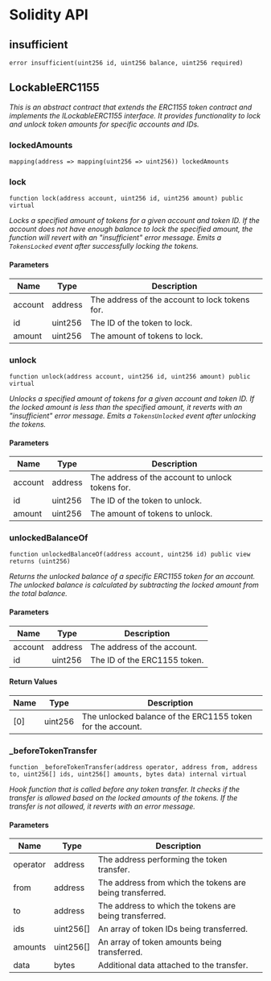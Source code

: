 # Solidity API

## insufficient

```solidity
error insufficient(uint256 id, uint256 balance, uint256 required)
```

## LockableERC1155

_This is an abstract contract that extends the ERC1155 token contract and implements the ILockableERC1155 interface.
     It provides functionality to lock and unlock token amounts for specific accounts and IDs._

### lockedAmounts

```solidity
mapping(address => mapping(uint256 => uint256)) lockedAmounts
```

### lock

```solidity
function lock(address account, uint256 id, uint256 amount) public virtual
```

_Locks a specified amount of tokens for a given account and token ID.
If the account does not have enough balance to lock the specified amount,
the function will revert with an "insufficient" error message.
Emits a `TokensLocked` event after successfully locking the tokens._

#### Parameters

| Name | Type | Description |
| ---- | ---- | ----------- |
| account | address | The address of the account to lock tokens for. |
| id | uint256 | The ID of the token to lock. |
| amount | uint256 | The amount of tokens to lock. |

### unlock

```solidity
function unlock(address account, uint256 id, uint256 amount) public virtual
```

_Unlocks a specified amount of tokens for a given account and token ID.
If the locked amount is less than the specified amount, it reverts with an "insufficient" error message.
Emits a `TokensUnlocked` event after unlocking the tokens._

#### Parameters

| Name | Type | Description |
| ---- | ---- | ----------- |
| account | address | The address of the account to unlock tokens for. |
| id | uint256 | The ID of the token to unlock. |
| amount | uint256 | The amount of tokens to unlock. |

### unlockedBalanceOf

```solidity
function unlockedBalanceOf(address account, uint256 id) public view returns (uint256)
```

_Returns the unlocked balance of a specific ERC1155 token for an account.
The unlocked balance is calculated by subtracting the locked amount from the total balance._

#### Parameters

| Name | Type | Description |
| ---- | ---- | ----------- |
| account | address | The address of the account. |
| id | uint256 | The ID of the ERC1155 token. |

#### Return Values

| Name | Type | Description |
| ---- | ---- | ----------- |
| [0] | uint256 | The unlocked balance of the ERC1155 token for the account. |

### _beforeTokenTransfer

```solidity
function _beforeTokenTransfer(address operator, address from, address to, uint256[] ids, uint256[] amounts, bytes data) internal virtual
```

_Hook function that is called before any token transfer.
It checks if the transfer is allowed based on the locked amounts of the tokens.
If the transfer is not allowed, it reverts with an error message._

#### Parameters

| Name | Type | Description |
| ---- | ---- | ----------- |
| operator | address | The address performing the token transfer. |
| from | address | The address from which the tokens are being transferred. |
| to | address | The address to which the tokens are being transferred. |
| ids | uint256[] | An array of token IDs being transferred. |
| amounts | uint256[] | An array of token amounts being transferred. |
| data | bytes | Additional data attached to the transfer. |

